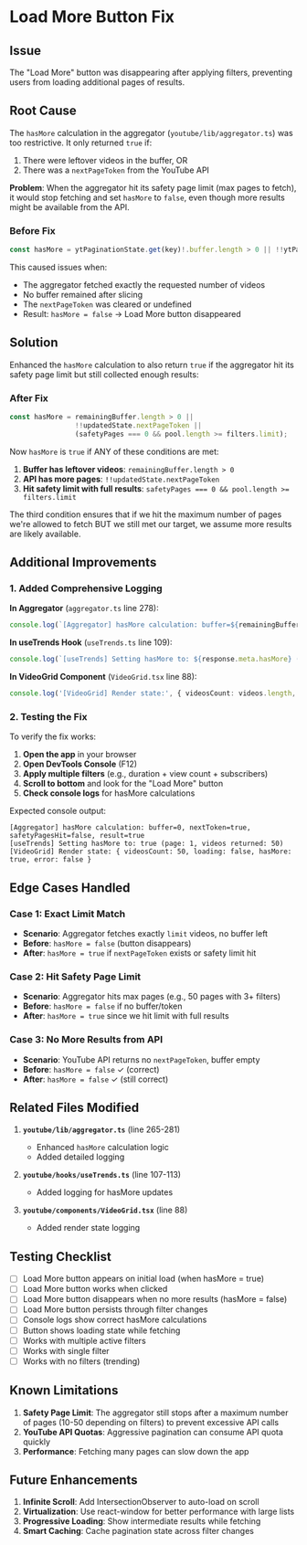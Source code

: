 # Load More Button Fix

## Issue
The "Load More" button was disappearing after applying filters, preventing users from loading additional pages of results.

## Root Cause

The `hasMore` calculation in the aggregator (`youtube/lib/aggregator.ts`) was too restrictive. It only returned `true` if:

1. There were leftover videos in the buffer, OR
2. There was a `nextPageToken` from the YouTube API

**Problem**: When the aggregator hit its safety page limit (max pages to fetch), it would stop fetching and set `hasMore` to `false`, even though more results might be available from the API.

### Before Fix
```typescript
const hasMore = ytPaginationState.get(key)!.buffer.length > 0 || !!ytPaginationState.get(key)!.nextPageToken;
```

This caused issues when:
- The aggregator fetched exactly the requested number of videos
- No buffer remained after slicing
- The `nextPageToken` was cleared or undefined
- Result: `hasMore = false` → Load More button disappeared

## Solution

Enhanced the `hasMore` calculation to also return `true` if the aggregator hit its safety page limit but still collected enough results:

### After Fix
```typescript
const hasMore = remainingBuffer.length > 0 || 
                !!updatedState.nextPageToken || 
                (safetyPages === 0 && pool.length >= filters.limit);
```

Now `hasMore` is `true` if ANY of these conditions are met:

1. **Buffer has leftover videos**: `remainingBuffer.length > 0`
2. **API has more pages**: `!!updatedState.nextPageToken`
3. **Hit safety limit with full results**: `safetyPages === 0 && pool.length >= filters.limit`

The third condition ensures that if we hit the maximum number of pages we're allowed to fetch BUT we still met our target, we assume more results are likely available.

## Additional Improvements

### 1. Added Comprehensive Logging

**In Aggregator** (`aggregator.ts` line 278):
```typescript
console.log(`[Aggregator] hasMore calculation: buffer=${remainingBuffer.length}, nextToken=${!!updatedState.nextPageToken}, safetyPagesHit=${safetyPages === 0}, result=${hasMore}`);
```

**In useTrends Hook** (`useTrends.ts` line 109):
```typescript
console.log(`[useTrends] Setting hasMore to: ${response.meta.hasMore} (page: ${currentPage}, videos returned: ${response.data.length})`);
```

**In VideoGrid Component** (`VideoGrid.tsx` line 88):
```typescript
console.log('[VideoGrid] Render state:', { videosCount: videos.length, loading, hasMore, error: !!error });
```

### 2. Testing the Fix

To verify the fix works:

1. **Open the app** in your browser
2. **Open DevTools Console** (F12)
3. **Apply multiple filters** (e.g., duration + view count + subscribers)
4. **Scroll to bottom** and look for the "Load More" button
5. **Check console logs** for hasMore calculations

Expected console output:
```
[Aggregator] hasMore calculation: buffer=0, nextToken=true, safetyPagesHit=false, result=true
[useTrends] Setting hasMore to: true (page: 1, videos returned: 50)
[VideoGrid] Render state: { videosCount: 50, loading: false, hasMore: true, error: false }
```

## Edge Cases Handled

### Case 1: Exact Limit Match
- **Scenario**: Aggregator fetches exactly `limit` videos, no buffer left
- **Before**: `hasMore = false` (button disappears)
- **After**: `hasMore = true` if `nextPageToken` exists or safety limit hit

### Case 2: Hit Safety Page Limit
- **Scenario**: Aggregator hits max pages (e.g., 50 pages with 3+ filters)
- **Before**: `hasMore = false` if no buffer/token
- **After**: `hasMore = true` since we hit limit with full results

### Case 3: No More Results from API
- **Scenario**: YouTube API returns no `nextPageToken`, buffer empty
- **Before**: `hasMore = false` ✓ (correct)
- **After**: `hasMore = false` ✓ (still correct)

## Related Files Modified

1. **`youtube/lib/aggregator.ts`** (line 265-281)
   - Enhanced `hasMore` calculation logic
   - Added detailed logging

2. **`youtube/hooks/useTrends.ts`** (line 107-113)
   - Added logging for hasMore updates

3. **`youtube/components/VideoGrid.tsx`** (line 88)
   - Added render state logging

## Testing Checklist

- [ ] Load More button appears on initial load (when hasMore = true)
- [ ] Load More button works when clicked
- [ ] Load More button disappears when no more results (hasMore = false)
- [ ] Load More button persists through filter changes
- [ ] Console logs show correct hasMore calculations
- [ ] Button shows loading state while fetching
- [ ] Works with multiple active filters
- [ ] Works with single filter
- [ ] Works with no filters (trending)

## Known Limitations

1. **Safety Page Limit**: The aggregator still stops after a maximum number of pages (10-50 depending on filters) to prevent excessive API calls
2. **YouTube API Quotas**: Aggressive pagination can consume API quota quickly
3. **Performance**: Fetching many pages can slow down the app

## Future Enhancements

1. **Infinite Scroll**: Add IntersectionObserver to auto-load on scroll
2. **Virtualization**: Use react-window for better performance with large lists
3. **Progressive Loading**: Show intermediate results while fetching
4. **Smart Caching**: Cache pagination state across filter changes

